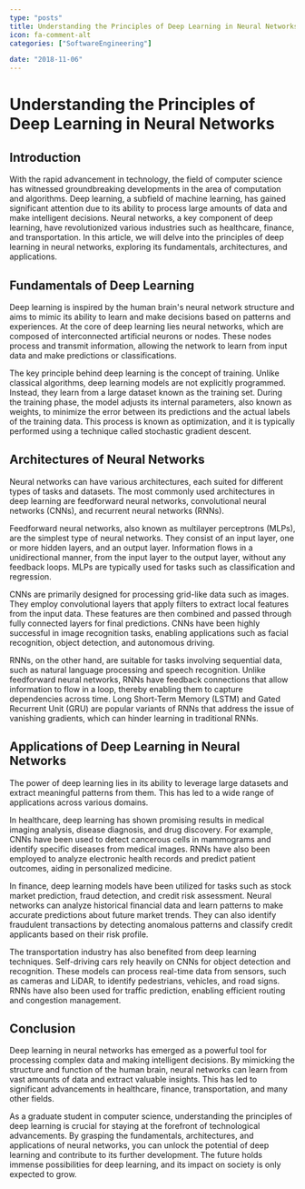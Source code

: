 ```yaml
---
type: "posts"
title: Understanding the Principles of Deep Learning in Neural Networks
icon: fa-comment-alt
categories: ["SoftwareEngineering"]

date: "2018-11-06"
---
```




# Understanding the Principles of Deep Learning in Neural Networks

## Introduction

With the rapid advancement in technology, the field of computer science has witnessed groundbreaking developments in the area of computation and algorithms. Deep learning, a subfield of machine learning, has gained significant attention due to its ability to process large amounts of data and make intelligent decisions. Neural networks, a key component of deep learning, have revolutionized various industries such as healthcare, finance, and transportation. In this article, we will delve into the principles of deep learning in neural networks, exploring its fundamentals, architectures, and applications.

## Fundamentals of Deep Learning

Deep learning is inspired by the human brain's neural network structure and aims to mimic its ability to learn and make decisions based on patterns and experiences. At the core of deep learning lies neural networks, which are composed of interconnected artificial neurons or nodes. These nodes process and transmit information, allowing the network to learn from input data and make predictions or classifications.

The key principle behind deep learning is the concept of training. Unlike classical algorithms, deep learning models are not explicitly programmed. Instead, they learn from a large dataset known as the training set. During the training phase, the model adjusts its internal parameters, also known as weights, to minimize the error between its predictions and the actual labels of the training data. This process is known as optimization, and it is typically performed using a technique called stochastic gradient descent.

## Architectures of Neural Networks

Neural networks can have various architectures, each suited for different types of tasks and datasets. The most commonly used architectures in deep learning are feedforward neural networks, convolutional neural networks (CNNs), and recurrent neural networks (RNNs).

Feedforward neural networks, also known as multilayer perceptrons (MLPs), are the simplest type of neural networks. They consist of an input layer, one or more hidden layers, and an output layer. Information flows in a unidirectional manner, from the input layer to the output layer, without any feedback loops. MLPs are typically used for tasks such as classification and regression.

CNNs are primarily designed for processing grid-like data such as images. They employ convolutional layers that apply filters to extract local features from the input data. These features are then combined and passed through fully connected layers for final predictions. CNNs have been highly successful in image recognition tasks, enabling applications such as facial recognition, object detection, and autonomous driving.

RNNs, on the other hand, are suitable for tasks involving sequential data, such as natural language processing and speech recognition. Unlike feedforward neural networks, RNNs have feedback connections that allow information to flow in a loop, thereby enabling them to capture dependencies across time. Long Short-Term Memory (LSTM) and Gated Recurrent Unit (GRU) are popular variants of RNNs that address the issue of vanishing gradients, which can hinder learning in traditional RNNs.

## Applications of Deep Learning in Neural Networks

The power of deep learning lies in its ability to leverage large datasets and extract meaningful patterns from them. This has led to a wide range of applications across various domains.

In healthcare, deep learning has shown promising results in medical imaging analysis, disease diagnosis, and drug discovery. For example, CNNs have been used to detect cancerous cells in mammograms and identify specific diseases from medical images. RNNs have also been employed to analyze electronic health records and predict patient outcomes, aiding in personalized medicine.

In finance, deep learning models have been utilized for tasks such as stock market prediction, fraud detection, and credit risk assessment. Neural networks can analyze historical financial data and learn patterns to make accurate predictions about future market trends. They can also identify fraudulent transactions by detecting anomalous patterns and classify credit applicants based on their risk profile.

The transportation industry has also benefited from deep learning techniques. Self-driving cars rely heavily on CNNs for object detection and recognition. These models can process real-time data from sensors, such as cameras and LiDAR, to identify pedestrians, vehicles, and road signs. RNNs have also been used for traffic prediction, enabling efficient routing and congestion management.

## Conclusion

Deep learning in neural networks has emerged as a powerful tool for processing complex data and making intelligent decisions. By mimicking the structure and function of the human brain, neural networks can learn from vast amounts of data and extract valuable insights. This has led to significant advancements in healthcare, finance, transportation, and many other fields.

As a graduate student in computer science, understanding the principles of deep learning is crucial for staying at the forefront of technological advancements. By grasping the fundamentals, architectures, and applications of neural networks, you can unlock the potential of deep learning and contribute to its further development. The future holds immense possibilities for deep learning, and its impact on society is only expected to grow.